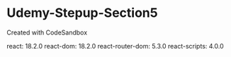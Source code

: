 # Udemy-Stepup-Section5

Created with CodeSandbox

react: 18.2.0
react-dom: 18.2.0
react-router-dom: 5.3.0
react-scripts: 4.0.0
